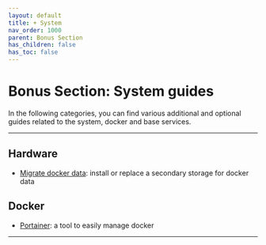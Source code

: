 ```yaml
---
layout: default
title: + System
nav_order: 1000
parent: Bonus Section
has_children: false
has_toc: false
---
```


# Bonus Section: System guides

In the following categories, you can find various additional and optional guides related to the system, docker and base services.

---

## Hardware

- [Migrate docker data](migrate-docker-data): install or replace a secondary storage for docker data

## Docker

- [Portainer](portainer): a tool to easily manage docker

---
